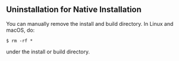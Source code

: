 ## Uninstallation for Native Installation

You can manually remove the install and build directory. In Linux and macOS, do:

```
$ rm -rf *
```

under the install or build directory.